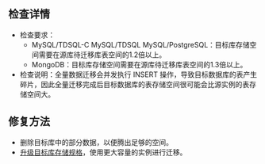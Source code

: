 
## 检查详情
- 检查要求：
   - MySQL/TDSQL-C MySQL/TDSQL MySQL/PostgreSQL：目标库存储空间需要在源库待迁移库表空间的1.2倍以上。
   - MongoDB：目标库存储空间需要在源库待迁移库表空间的1.3倍以上。
- 检查说明：全量数据迁移会并发执行 INSERT 操作，导致目标数据库的表产生碎片，因此全量迁移完成后目标数据库的表存储空间很可能会比源实例的表存储空间大。

## 修复方法
- 删除目标库中的部分数据，以便腾出足够的空间。 
- [升级目标库存储规格](https://intl.cloud.tencent.com/document/product/236/19707)，使用更大容量的实例进行迁移。

